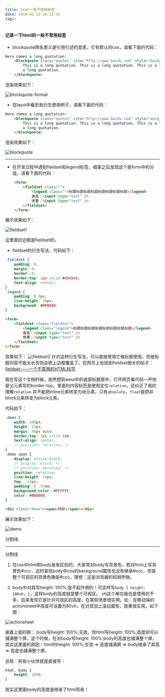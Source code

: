 ```yaml
---
title: html一些不常用标签
date: 2019-02-12 16:13:52
tags:
---
```


#### 记录一下html的一些不常用标签

* blockquote顾名思义是引用引述的意思，它有默认的css，请看下面的代码：

~~~html
Here comes a long quotation:
    <blockquote class="quote1" cite="http://www.baidu.com" style="background: #ccc;">
        This is a long quotation. This is a long quotation. This is a long quotation. This is a long quotation. This is
        a long quotation.
    </blockquote>
~~~

渲染效果如下：

![blockquote-formal](http://file.798run.top/img/blog/20190212/blockquote-formal.jpg)



* 在layui中看到有衍生使用例子，请看下面的代码：

~~~html
Here comes a long quotation:
    <blockquote class="quote1" cite="http://www.baidu.com" style="margin: 0; padding: 15px; border-left: 5px solid #009688;">
        This is a long quotation. This is a long quotation. This is a long quotation. This is a long quotation. This is
        a long quotation.
    </blockquote>
~~~

渲染效果如下：

![blockquote](http://file.798run.top/img/blog/20190212/blockquote.jpg)

---

* 在开发过程中遇到fieldset和legend标签，细查之后发现这个是form中的分组，请看下面的代码：

~~~html
    <form>
        <fieldset class="">
            <legend class="">标题标题标题标题标题标题标题标题</legend>
            身高：<input type="text" />
            体重：<input type="text" />
        </fieldset>
    </form>
~~~

展示效果如下：

![fieldset1](http://file.798run.top/img/blog/20190212/fieldset1.jpg)

这里面的边框是fieldset的。

* fieldset的衍生写法，代码如下：

~~~css
.fieldset {
    padding: 0;
    margin: 0;
    border: 0;
    border-top: 1px solid #e5e5e5;
    text-align: center;
}
.legend {
    padding: 0 6px;
    line-height: 30px;
    background: #009688;
}
~~~
~~~html
<form>
    <fieldset class="fieldset">
        <legend class="legend">标题标题标题标题标题标题标题标题</legend>
        身高：<input type="text" />
        体重：<input type="text" />
    </fieldset>
</form>
~~~

效果如下：
![fieldset2](http://file.798run.top/img/blog/20190212/fieldset2.jpg)
针对这种衍生写法，可以直接使用它做标题使用，但是标题内容不能太长否则会把上边框覆盖了。在网页上也找到fieldset相关的帖子：[fieldset——一个不常用的HTML标签](https://www.cnblogs.com/theWayToAce/p/5456208.html)



我在写这个文档时候，突然想到weui中的底部标题居中，打开网页看代码一开他是父元素写的border-top，里面的内容标签是使用定位`relative`，还纠正了我的理解`relative` 并不能把inline元素转变为块元素，只有`absolute`，`float`能把非block元素转变为block元素。

代码如下：

~~~css
.demo {
    width: 200px;
    height: 24px;
    margin: 40px auto;
    border-top: 1px solid red;
    text-align: center;
    /* position: relative; */
}
.demo span {
    display: inline-block;
    /* display: block; */
    /* position: absolute; */
    position: relative;
    line-height: 24px;
    top: -12px;
    padding: 0 .55em;
    background-color: #FFFFFF;
    color: #808080;
}
~~~
~~~html
<div class="demo"><span>你好</span></div>
~~~

展示效果如下：

![demo](http://file.798run.top/img/blog/20190212/demo.jpg)


分割线

---

分割线

1. 在css中html和body是有区别的，大家常对body写背景色，若对html上写背景色#ccc，这时查找body中css的background属性也没有继承#ccc，但是整个可视区的背景色确是#ccc。猜想：这是浏览器的机制所致。

2. body中对其写height: 100%;是不起作用的！可这样写` body { height: 100vh; } `，这样body的高度就是整个可视区。 vh这个单位我也是使用的不多，后来发现它是针对可视区的高度，在某些场景很实用。如：在移动端的actionsheet中高度可设置为80vh，在对其加上滚动属性，效果很实用。如下图： 

![actionsheet](http://file.798run.top/img/blog/20190509/actionsheet.jpg)

接着上面的聊： body写height: 100%;无效。但html写height: 100%;高度却可以铺满整个屏。这个时候，在对body写height: 100%;body的高度也铺满整个屏，其实这里面的原因：html的height: 100%;生效 => 高度铺满屏 => body继承了其高 => 高度也铺满整个屏。

总结：有些小伙伴就是直接写：
~~~css
html, body {
    height: 100%;
}
~~~
其实这里面body的高度是继承了html而来！











































